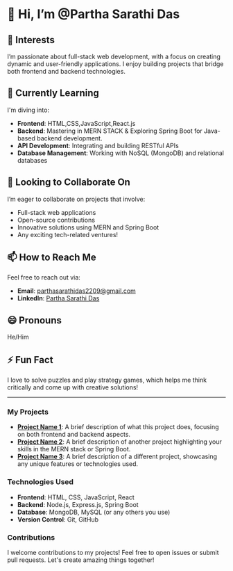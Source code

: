 # 👋 Hi, I’m @Partha Sarathi Das

## 👀 Interests
I’m passionate about full-stack web development, with a focus on creating dynamic and user-friendly applications. I enjoy building projects that bridge both frontend and backend technologies.

## 🌱 Currently Learning
I'm diving into:
- **Frontend**: HTML,CSS,JavaScript,React.js
- **Backend**: Mastering in MERN STACK & Exploring Spring Boot for Java-based backend development.  
- **API Development**: Integrating and building RESTful APIs
- **Database Management**: Working with NoSQL (MongoDB) and relational databases

## 💞️ Looking to Collaborate On
I’m eager to collaborate on projects that involve:
- Full-stack web applications
- Open-source contributions
- Innovative solutions using MERN and Spring Boot
- Any exciting tech-related ventures!

## 📫 How to Reach Me
Feel free to reach out via:
- **Email**: [parthasarathidas2209@gmail.com](mailto:parthasarathidas2209@gmail.com)
- **LinkedIn**: [Partha Sarathi Das](https://www.linkedin.com/in/partha-sarathi-das-bbb09b260/)

## 😄 Pronouns
He/Him 

## ⚡ Fun Fact
I love to solve puzzles and play strategy games, which helps me think critically and come up with creative solutions!

---

### My Projects
- **[Project Name 1](link-to-your-project)**: A brief description of what this project does, focusing on both frontend and backend aspects.
- **[Project Name 2](link-to-your-project)**: A brief description of another project highlighting your skills in the MERN stack or Spring Boot.
- **[Project Name 3](link-to-your-project)**: A brief description of a different project, showcasing any unique features or technologies used.

### Technologies Used
- **Frontend**: HTML, CSS, JavaScript, React
- **Backend**: Node.js, Express.js, Spring Boot
- **Database**: MongoDB, MySQL (or any others you use)
- **Version Control**: Git, GitHub

### Contributions
I welcome contributions to my projects! Feel free to open issues or submit pull requests. Let's create amazing things together!

